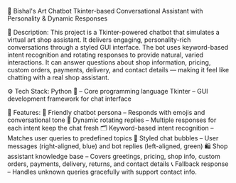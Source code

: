 🎨 Bishal's Art Chatbot 
  Tkinter-based Conversational Assistant with Personality & Dynamic Responses

📌 Description:
  This project is a Tkinter-powered chatbot that simulates a virtual art shop assistant. It delivers engaging, personality-rich conversations through a styled GUI interface. The bot uses keyword-based intent recognition and rotating responses to provide natural, varied interactions.
  It can answer questions about shop information, pricing, custom orders, payments, delivery, and contact details — making it feel like chatting with a real shop assistant.

⚙ Tech Stack:
  Python 🐍 – Core programming language
  Tkinter – GUI development framework for chat interface

🌟 Features:
  🤖 Friendly chatbot persona – Responds with emojis and conversational tone
  🔄 Dynamic rotating replies – Multiple responses for each intent keep the chat fresh
  🗂 Keyword-based intent recognition – Matches user queries to predefined topics
  💬 Styled chat bubbles – User messages (right-aligned, blue) and bot replies (left-aligned, green)
  🛍 Shop assistant knowledge base – Covers greetings, pricing, shop info, custom orders, payments, delivery, returns, and contact details
  📞 Fallback response – Handles unknown queries gracefully with support contact info.
  

